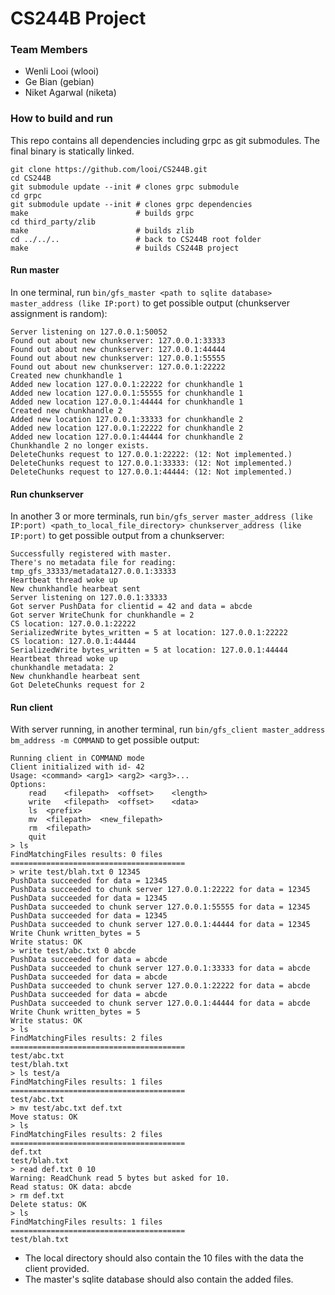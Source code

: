 # CS244B Project

### Team Members
* Wenli Looi (wlooi)
* Ge Bian (gebian)
* Niket Agarwal (niketa)

### How to build and run

This repo contains all dependencies including grpc as git submodules. The final binary is statically linked.

```shell
git clone https://github.com/looi/CS244B.git
cd CS244B
git submodule update --init # clones grpc submodule
cd grpc
git submodule update --init # clones grpc dependencies
make                        # builds grpc
cd third_party/zlib
make                        # builds zlib
cd ../../..                 # back to CS244B root folder
make                        # builds CS244B project
```

#### Run master
In one terminal, run `bin/gfs_master <path to sqlite database> master_address (like IP:port)` to get possible output (chunkserver assignment is random):

```shell
Server listening on 127.0.0.1:50052
Found out about new chunkserver: 127.0.0.1:33333
Found out about new chunkserver: 127.0.0.1:44444
Found out about new chunkserver: 127.0.0.1:55555
Found out about new chunkserver: 127.0.0.1:22222
Created new chunkhandle 1
Added new location 127.0.0.1:22222 for chunkhandle 1
Added new location 127.0.0.1:55555 for chunkhandle 1
Added new location 127.0.0.1:44444 for chunkhandle 1
Created new chunkhandle 2
Added new location 127.0.0.1:33333 for chunkhandle 2
Added new location 127.0.0.1:22222 for chunkhandle 2
Added new location 127.0.0.1:44444 for chunkhandle 2
Chunkhandle 2 no longer exists.
DeleteChunks request to 127.0.0.1:22222: (12: Not implemented.)
DeleteChunks request to 127.0.0.1:33333: (12: Not implemented.)
DeleteChunks request to 127.0.0.1:44444: (12: Not implemented.)
```

#### Run chunkserver
In another 3 or more terminals, run `bin/gfs_server master_address (like IP:port) <path_to_local_file_directory> chunkserver_address (like IP:port)` to get possible output from a chunkserver:

```shell
Successfully registered with master.
There's no metadata file for reading: tmp_gfs_33333/metadata127.0.0.1:33333
Heartbeat thread woke up
New chunkhandle hearbeat sent 
Server listening on 127.0.0.1:33333
Got server PushData for clientid = 42 and data = abcde
Got server WriteChunk for chunkhandle = 2
CS location: 127.0.0.1:22222
SerializedWrite bytes_written = 5 at location: 127.0.0.1:22222
CS location: 127.0.0.1:44444
SerializedWrite bytes_written = 5 at location: 127.0.0.1:44444
Heartbeat thread woke up
chunkhandle metadata: 2
New chunkhandle hearbeat sent 
Got DeleteChunks request for 2
```

#### Run client
With server running, in another terminal, run `bin/gfs_client master_address bm_address -m COMMAND` to get possible output:

```shell
Running client in COMMAND mode
Client initialized with id- 42
Usage: <command> <arg1> <arg2> <arg3>...
Options:
	read	<filepath>	<offset>	<length>
	write	<filepath>	<offset>	<data>
	ls	<prefix>
	mv	<filepath>	<new_filepath>
	rm	<filepath>
	quit
> ls
FindMatchingFiles results: 0 files
=======================================
> write test/blah.txt 0 12345
PushData succeeded for data = 12345
PushData succeeded to chunk server 127.0.0.1:22222 for data = 12345
PushData succeeded for data = 12345
PushData succeeded to chunk server 127.0.0.1:55555 for data = 12345
PushData succeeded for data = 12345
PushData succeeded to chunk server 127.0.0.1:44444 for data = 12345
Write Chunk written_bytes = 5
Write status: OK
> write test/abc.txt 0 abcde
PushData succeeded for data = abcde
PushData succeeded to chunk server 127.0.0.1:33333 for data = abcde
PushData succeeded for data = abcde
PushData succeeded to chunk server 127.0.0.1:22222 for data = abcde
PushData succeeded for data = abcde
PushData succeeded to chunk server 127.0.0.1:44444 for data = abcde
Write Chunk written_bytes = 5
Write status: OK
> ls
FindMatchingFiles results: 2 files
=======================================
test/abc.txt
test/blah.txt
> ls test/a
FindMatchingFiles results: 1 files
=======================================
test/abc.txt
> mv test/abc.txt def.txt  
Move status: OK
> ls
FindMatchingFiles results: 2 files
=======================================
def.txt
test/blah.txt
> read def.txt 0 10
Warning: ReadChunk read 5 bytes but asked for 10.
Read status: OK data: abcde     
> rm def.txt
Delete status: OK
> ls
FindMatchingFiles results: 1 files
=======================================
test/blah.txt
```

* The local directory should also contain the 10 files with the data the client provided.
* The master's sqlite database should also contain the added files.
